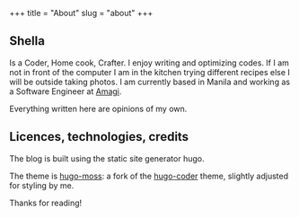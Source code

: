 +++
title = "About"
slug = "about"
+++

## Shella

Is a Coder, Home cook, Crafter. I enjoy writing and optimizing codes. If I am not in front of the computer I am in the kitchen trying different recipes else I will be outside taking photos. I am currently based in Manila and working as a Software Engineer at [Amagi](https://amagi.io/).

Everything written here are opinions of my own.

## Licences, technologies, credits
The blog is built using the static site generator hugo.

The theme is [hugo-moss](https://github.com/SmbCantos/hugo-moss-theme): a fork of the [hugo-coder](https://github.com/luizdepra/hugo-coder) theme, slightly adjusted for styling by me.

Thanks for reading!
